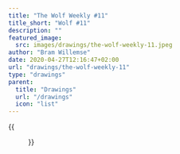 ```yaml
---
title: "The Wolf Weekly #11"
title_short: "Wolf #11"
description: ""
featured_image:
  src: images/drawings/the-wolf-weekly-11.jpeg
author: "Bram Willemse"
date: 2020-04-27T12:16:47+02:00
url: "drawings/the-wolf-weekly-11"
type: "drawings"
parent:
  title: "Drawings"
  url: "/drawings"
  icon: "list"
---
```


{{<figure src="images/drawings/the-wolf-weekly-11.jpeg" width="2067" height="1550">}}
